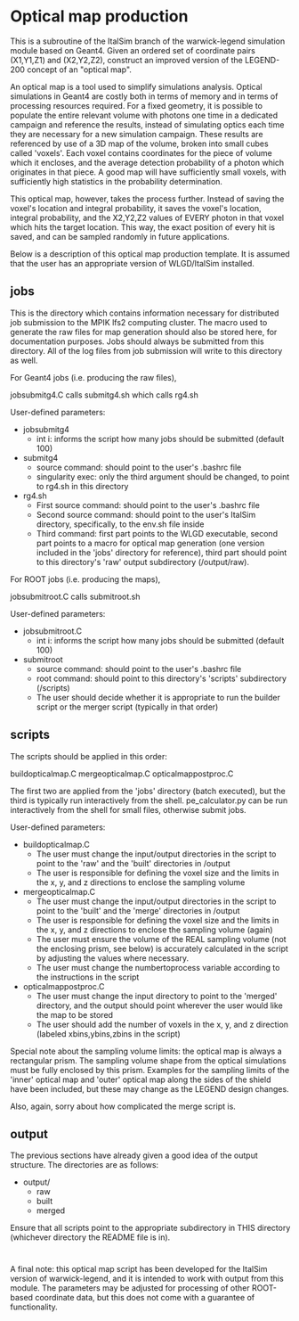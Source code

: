 # Optical map production

This is a subroutine of the ItalSim branch of the warwick-legend simulation module based on Geant4. Given an ordered set of coordinate pairs (X1,Y1,Z1) and (X2,Y2,Z2), construct an improved version of the LEGEND-200 concept of an "optical map".

An optical map is a tool used to simplify simulations analysis. Optical simulations in Geant4 are costly both in terms of memory and in terms of processing resources required. For a fixed geometry, it is possible to populate the entire relevant volume with photons one time in a dedicated campaign and reference the results, instead of simulating optics each time they are necessary for a new simulation campaign. These results are referenced by use of a 3D map of the volume, broken into small cubes called 'voxels'. Each voxel contains coordinates for the piece of volume which it encloses, and the average detection probability of a photon which originates in that piece. A good map will have sufficiently small voxels, with sufficiently high statistics in the probability determination.

This optical map, however, takes the process further. Instead of saving the voxel's location and integral probability, it saves the voxel's location, integral probability, and the X2,Y2,Z2 values of EVERY photon in that voxel which hits the target location. This way, the exact position of every hit is saved, and can be sampled randomly in future applications.

Below is a description of this optical map production template. It is assumed that the user has an appropriate version of WLGD/ItalSim installed.


## jobs

This is the directory which contains information necessary for distributed job submission to the MPIK lfs2 computing cluster. The macro used to generate the raw files for map generation should also be stored here, for documentation purposes. Jobs should always be submitted from this directory. All of the log files from job submission will write to this directory as well.

For Geant4 jobs (i.e. producing the raw files), 

jobsubmitg4.C calls
submitg4.sh which calls
rg4.sh

User-defined parameters:
- jobsubmitg4
  - int i: informs the script how many jobs should be submitted (default 100)
- submitg4
  - source command: should point to the user's .bashrc file
  - singularity exec: only the third argument should be changed, to point to rg4.sh in this directory
- rg4.sh
  - First source command: should point to the user's .bashrc file
  - Second source command: should point to the user's ItalSim directory, specifically, to the env.sh file inside
  - Third command: first part points to the WLGD executable, second part points to a macro for optical map generation (one version included in the 'jobs' directory for reference), third part should point to this directory's 'raw' output subdirectory (/output/raw).


For ROOT jobs (i.e. producing the maps),

jobsubmitroot.C calls
submitroot.sh

User-defined parameters:
- jobsubmitroot.C
  - int i: informs the script how many jobs should be submitted (default 100)
- submitroot
  - source command: should point to the user's .bashrc file
  - root command: should point to this directory's 'scripts' subdirectory (/scripts)
  - The user should decide whether it is appropriate to run the builder script or the merger script (typically in that order)


## scripts

The scripts should be applied in this order:

buildopticalmap.C
mergeopticalmap.C
opticalmappostproc.C

The first two are applied from the 'jobs' directory (batch executed), but the third is typically run interactively from the shell.
pe_calculator.py can be run interactively from the shell for small files, otherwise submit jobs.

User-defined parameters:
- buildopticalmap.C
  - The user must change the input/output directories in the script to point to the 'raw' and the 'built' directories in /output
  - The user is responsible for defining the voxel size and the limits in the x, y, and z directions to enclose the sampling volume
- mergeopticalmap.C
  - The user must change the input/output directories in the script to point to the 'built' and the 'merge' directories in /output
  - The user is responsible for defining the voxel size and the limits in the x, y, and z directions to enclose the sampling volume (again)
  - The user must ensure the volume of the REAL sampling volume (not the enclosing prism, see below) is accurately calculated in the script by adjusting the values where necessary.
  - The user must change the numbertoprocess variable according to the instructions in the script
- opticalmappostproc.C
  - The user must change the input directory to point to the 'merged' directory, and the output should point wherever the user would like the map to be stored
  - The user should add the number of voxels in the x, y, and z direction (labeled xbins,ybins,zbins in the script)

  
Special note about the sampling volume limits: the optical map is always a rectangular prism. The sampling volume shape from the optical simulations must be fully enclosed by this prism. Examples for the sampling limits of the 'inner' optical map and 'outer' optical map along the sides of the shield have been included, but these may change as the LEGEND design changes.

Also, again, sorry about how complicated the merge script is.

## output

The previous sections have already given a good idea of the output structure. The directories are as follows:

- output/
  - raw
  - built
  - merged

Ensure that all scripts point to the appropriate subdirectory in THIS directory (whichever directory the README file is in).

# 
A final note: this optical map script has been developed for the ItalSim version of warwick-legend, and it is intended to work with output from this module. The parameters may be adjusted for processing of other ROOT-based coordinate data, but this does not come with a guarantee of functionality.
